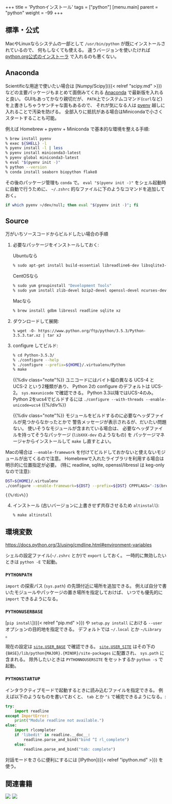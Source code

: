 +++
title = 'Pythonインストール'
tags = ["python"]
[menu.main]
  parent = "python"
  weight = -99
+++

## 標準・公式

MacやLinuxならシステムの一部として
`/usr/bin/python` が既にインストールされているので、
何もしなくても使える。
違うバージョンを使いたければ
[python.org公式のインストーラ](https://www.python.org/downloads/)
で入れるのも悪くない。


## Anaconda

Scientificな用途で使いたい場合は
[Numpy/Scipy]({{< relref "scipy.md" >}})
などの主要パッケージもまとめて面倒みてくれる
[Anaconda](https://docs.continuum.io/anaconda/)
で最新版を入れると良い。
GUIもあってかなり親切だが、
`PATH`上でシステムコマンド(`curl`など)を上書きしちゃうヤンチャな面もあるので、
それが気になる人は
[pyenv](https://github.com/yyuu/pyenv)
越しに入れることで汚染を防げる。
全部入りに抵抗がある場合はMinicondaで小さくスタートすることも可能。

例えば Homebrew + pyenv + Miniconda で基本的な環境を整える手順:

```sh
% brew install pyenv
% exec ${SHELL} -l
% pyenv install -l | less
% pyenv install miniconda3-latest
% pyenv global miniconda3-latest
% eval "$(pyenv init -)"
% python --version
% conda install seaborn biopython flake8
```

その後のパッケージ管理も `conda` で。
`eval "$(pyenv init -)"` をシェル起動時に自動で行うために、
`~/.zshrc` 的なファイルに下のようなコマンドを追加しておく。

```sh
if which pyenv >/dev/null; then eval "$(pyenv init -)"; fi
```

## Source

万がいちソースコードからビルドしたい場合の手順

1.  必要なパッケージをインストールしておく:

    Ubuntuなら
    ```sh
    % sudo apt-get install build-essential libreadline6-dev libsqlite3-dev libgdbm-dev zlib1g-dev libbz2-dev liblzma-dev
    ```

    CentOSなら
    ```sh
    % sudo yum groupinstall "Development Tools"
    % sudo yum install zlib-devel bzip2-devel openssl-devel ncurses-devel sqlite-devel readline-devel gdbm-devel xz-devel
    ```

    Macなら
    ```sh
    % brew install gdbm libressl readline sqlite xz
    ```

2.  ダウンロードして展開:

        % wget -O- https://www.python.org/ftp/python/3.5.3/Python-3.5.3.tar.xz | tar xJ

3.  configure してビルド:
    ```sh
    % cd Python-3.5.3/
    % ./configure --help
    % ./configure --prefix=${HOME}/.virtualenv/Python
    % make
    ```

    {{%div class="note"%}}
ユニコードにはバイト幅の異なる UCS-4 と UCS-2 という2種類があり、
Python 2の configure のデフォルトは UCS-2。
`sys.maxunicode` で確認できる。
Python 3.3以降ではUCS-4のみ。
Python 2をucs4でビルドするには
`./configure --with-threads --enable-unicode=ucs4`
    {{%/div%}}

    {{%div class="note"%}}
モジュールをビルドするのに必要なヘッダファイルが見つからなかったとかで
警告メッセージが表示されるが、だいたい問題ない。
使いそうなモジュールが含まれている場合は、
必要なヘッダファイルを持ってそうなパッケージ (`libXXX-dev` のようなもの) を
パッケージマネージャからインストールして `make` し直すとよい。

Macの場合は `--enable-framework`
を付けてビルドしておかないと使えないモジュールが出てくるので注意。
Homebrewで入れたライブラリを利用する場合は明示的に位置指定が必要。
(特に readline, sqlite, openssl/libressl は keg-only なので注意):

```sh
DST=${HOME}/.virtualenv
./configure --enable-framework=${DST} --prefix=${DST} CPPFLAGS="-I$(brew --prefix)/include -I$(brew --prefix)/opt/readline/include -I$(brew --prefix)/opt/sqlite/include -I$(brew --prefix)/opt/libressl/include" LDFLAGS="-L$(brew --prefix)/lib -L$(brew --prefix)/opt/readline/lib -L$(brew --prefix)/opt/sqlite/lib -L$(brew --prefix)/opt/libressl/lib"
```
    {{%/div%}}

4.  インストール
    (古いバージョンに上書きせず共存させるため `altinstall`):

        % make altinstall


## 環境変数

https://docs.python.org/3/using/cmdline.html#environment-variables

シェルの設定ファイル(`~/.zshrc` とか)で `export` しておく。
一時的に無効したいときは `python -E` で起動。

### `PYTHONPATH`

`import` の探索パス (`sys.path`) の先頭付近に場所を追加できる。
例えば自分で書いたモジュールやパッケージの置き場所を指定しておけば、
いつでも優先的に `import` できるようになる。


### `PYTHONUSERBASE`

[`pip install`]({{< relref "pip.md" >}}) や `setup.py install` における
`--user` オプションの目的地を指定できる。
デフォルトでは `~/.local` とか `~/Library` 。

現在の設定は
[`site.USER_BASE`](https://docs.python.org/3/library/site.html#site.USER_BASE)
で確認できる。
[`site.USER_SITE`](https://docs.python.org/3/library/site.html#site.USER_SITE)
はその下の `{BASE}/lib/python{MAJOR}.{MINOR}/site-packages` に配置され、
`sys.path` に含まれる。
除外したいときは `PYTHONNOUSERSITE` をセットするか `python -s` で起動。


### `PYTHONSTARTUP`

インタラクティブモードで起動するときに読み込むファイルを指定できる。
例えば以下のようなものを書いておくと、
`tab` とか `^i` で補完できるようになる。:

```py
try:
    import readline
except ImportError:
    print("Module readline not available.")
else:
    import rlcompleter
    if 'libedit' in readline.__doc__:
        readline.parse_and_bind("bind ^I rl_complete")
    else:
        readline.parse_and_bind("tab: complete")
```

対話モードをさらに便利にするには [IPython]({{< relref "ipython.md" >}}) を使う。


## 関連書籍

<a href="https://www.amazon.co.jp/dp/479738946X/ref=as_li_ss_il?ie=UTF8&qid=1485612008&sr=8-6&keywords=python&linkCode=li3&tag=heavywatal-22&linkId=5ea5e48ecc83b9439f21406b6f57c062" target="_blank"><img border="0" src="//ws-fe.amazon-adsystem.com/widgets/q?_encoding=UTF8&ASIN=479738946X&Format=_SL250_&ID=AsinImage&MarketPlace=JP&ServiceVersion=20070822&WS=1&tag=heavywatal-22" ></a><img src="https://ir-jp.amazon-adsystem.com/e/ir?t=heavywatal-22&l=li3&o=9&a=479738946X" width="1" height="1" border="0" alt="" style="border:none !important; margin:0px !important;" />
<a href="https://www.amazon.co.jp/IPython%E3%83%87%E3%83%BC%E3%82%BF%E3%82%B5%E3%82%A4%E3%82%A8%E3%83%B3%E3%82%B9%E3%82%AF%E3%83%83%E3%82%AF%E3%83%96%E3%83%83%E3%82%AF-%E5%AF%BE%E8%A9%B1%E5%9E%8B%E3%82%B3%E3%83%B3%E3%83%94%E3%83%A5%E3%83%BC%E3%83%86%E3%82%A3%E3%83%B3%E3%82%B0%E3%81%A8%E5%8F%AF%E8%A6%96%E5%8C%96%E3%81%AE%E3%81%9F%E3%82%81%E3%81%AE%E3%83%AC%E3%82%B7%E3%83%94%E9%9B%86-Cyrille-Rossant/dp/4873117488/ref=as_li_ss_il?_encoding=UTF8&psc=1&refRID=X16VFSS3W75RMTG7VGCH&linkCode=li3&tag=heavywatal-22&linkId=b79e2290571289b02621392257a4ac1c" target="_blank"><img border="0" src="//ws-fe.amazon-adsystem.com/widgets/q?_encoding=UTF8&ASIN=4873117488&Format=_SL250_&ID=AsinImage&MarketPlace=JP&ServiceVersion=20070822&WS=1&tag=heavywatal-22" ></a><img src="https://ir-jp.amazon-adsystem.com/e/ir?t=heavywatal-22&l=li3&o=9&a=4873117488" width="1" height="1" border="0" alt="" style="border:none !important; margin:0px !important;" />
